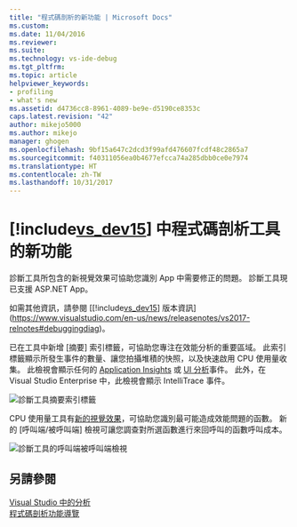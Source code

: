 ```yaml
---
title: "程式碼剖析的新功能 | Microsoft Docs"
ms.custom: 
ms.date: 11/04/2016
ms.reviewer: 
ms.suite: 
ms.technology: vs-ide-debug
ms.tgt_pltfrm: 
ms.topic: article
helpviewer_keywords:
- profiling
- what's new
ms.assetid: d4736cc8-8961-4089-be9e-d5190ce8353c
caps.latest.revision: "42"
author: mikejo5000
ms.author: mikejo
manager: ghogen
ms.openlocfilehash: 9bf15a647c2dcd3f99afd476607fcdf48c2865a7
ms.sourcegitcommit: f40311056ea0b4677efcca74a285dbb0ce0e7974
ms.translationtype: HT
ms.contentlocale: zh-TW
ms.lasthandoff: 10/31/2017
---
```

# <a name="whats-new-in-profiling-tools-in-includevsdev15miscincludesvsdev15mdmd"></a>[!include[vs_dev15](../misc/includes/vs_dev15_md.md)] 中程式碼剖析工具的新功能
診斷工具所包含的新視覺效果可協助您識別 App 中需要修正的問題。 診斷工具現已支援 ASP.NET App。

如需其他資訊，請參閱 [[!include[vs_dev15](../misc/includes/vs_dev15_md.md)] 版本資訊](https://www.visualstudio.com/en-us/news/releasenotes/vs2017-relnotes#debuggingdiag)。

已在工具中新增 [摘要] 索引標籤，可協助您專注在效能分析的重要區域。 此索引標籤顯示所發生事件的數量、讓您拍攝堆積的快照，以及快速啟用 CPU 使用量收集。 此檢視會顯示任何的 [Application Insights](https://azure.microsoft.com/en-us/documentation/articles/app-insights-visual-studio/) 或 [UI 分析](https://www.visualstudio.com/en-us/news/releasenotes/vs2017-relnotes#UIAnalysis)事件。 此外，在 Visual Studio Enterprise 中，此檢視會顯示 IntelliTrace 事件。

![診斷工具摘要索引標籤](../profiling/media/DiagToolsSummaryTab-2.png "DiagToolsSummaryTab")

CPU 使用量工具有[新的視覺效果](../profiling/Beginners-Guide-to-Performance-Profiling.md)，可協助您識別最可能造成效能問題的函數。 新的 [呼叫端/被呼叫端] 檢視可讓您調查對所選函數進行來回呼叫的函數呼叫成本。

![診斷工具的呼叫端被呼叫端檢視](../profiling/media/DiagToolsCallerCallee.png "DiagToolsCallerCallee")
  
## <a name="see-also"></a>另請參閱  
 [Visual Studio 中的分析](../profiling/index.md)  
 [程式碼剖析功能導覽](../profiling/profiling-feature-tour.md)